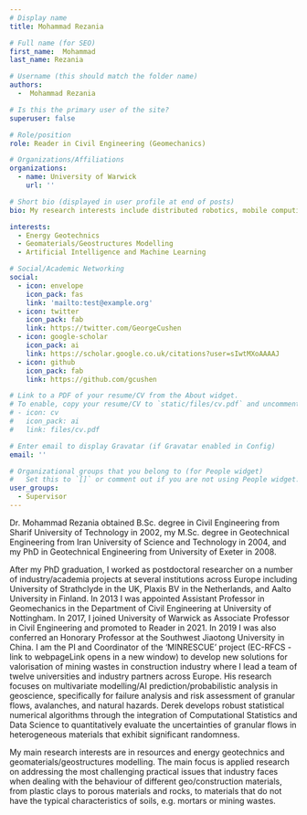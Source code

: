 ```yaml
---
# Display name
title: Mohammad Rezania

# Full name (for SEO)
first_name:  Mohammad 
last_name: Rezania

# Username (this should match the folder name)
authors:
  -  Mohammad Rezania

# Is this the primary user of the site?
superuser: false

# Role/position
role: Reader in Civil Engineering (Geomechanics)  

# Organizations/Affiliations
organizations:
  - name: University of Warwick
    url: ''

# Short bio (displayed in user profile at end of posts)
bio: My research interests include distributed robotics, mobile computing, and programmable matter.

interests:
  - Energy Geotechnics
  - Geomaterials/Geostructures Modelling
  - Artificial Intelligence and Machine Learning

# Social/Academic Networking
social:
  - icon: envelope
    icon_pack: fas
    link: 'mailto:test@example.org'
  - icon: twitter
    icon_pack: fab
    link: https://twitter.com/GeorgeCushen
  - icon: google-scholar
    icon_pack: ai
    link: https://scholar.google.co.uk/citations?user=sIwtMXoAAAAJ
  - icon: github
    icon_pack: fab
    link: https://github.com/gcushen

# Link to a PDF of your resume/CV from the About widget.
# To enable, copy your resume/CV to `static/files/cv.pdf` and uncomment the lines below.
# - icon: cv
#   icon_pack: ai
#   link: files/cv.pdf

# Enter email to display Gravatar (if Gravatar enabled in Config)
email: ''

# Organizational groups that you belong to (for People widget)
#   Set this to `[]` or comment out if you are not using People widget.
user_groups:
  - Supervisor
---
```

Dr. Mohammad Rezania obtained B.Sc. degree in Civil Engineering from Sharif University of Technology in 2002, my M.Sc. degree in Geotechnical Engineering from Iran University of Science and Technology in 2004, and my PhD in Geotechnical Engineering from University of Exeter in 2008.

After my PhD graduation, I worked as postdoctoral researcher on a number of industry/academia projects at several institutions across Europe including University of Strathclyde in the UK, Plaxis BV in the Netherlands, and Aalto University in Finland. In 2013 I was appointed Assistant Professor in Geomechanics in the Department of Civil Engineering at University of Nottingham. In 2017, I joined University of Warwick as Associate Professor in Civil Engineering and promoted to Reader in 2021. In 2019 I was also conferred an Honorary Professor at the Southwest Jiaotong University in China. I am the PI and Coordinator of the ‘MINRESCUE’ project (EC-RFCS - link to webpageLink opens in a new window) to develop new solutions for valorisation of mining wastes in construction industry where I lead a team of twelve universities and industry partners across Europe.
His research focuses on multivariate modelling/AI prediction/probabilistic analysis in geoscience, specifically for failure analysis and risk assessment of granular flows, avalanches, and natural hazards. Derek develops robust statistical numerical algorithms through the integration of Computational Statistics and Data Science to quantitatively evaluate the uncertainties of granular flows in heterogeneous materials that exhibit significant randomness.

My main research interests are in resources and energy geotechnics and geomaterials/geostructures modelling. The main focus is applied research on addressing the most challenging practical issues that industry faces when dealing with the behaviour of different geo/construction materials, from plastic clays to porous materials and rocks, to materials that do not have the typical characteristics of soils, e.g. mortars or mining wastes.

